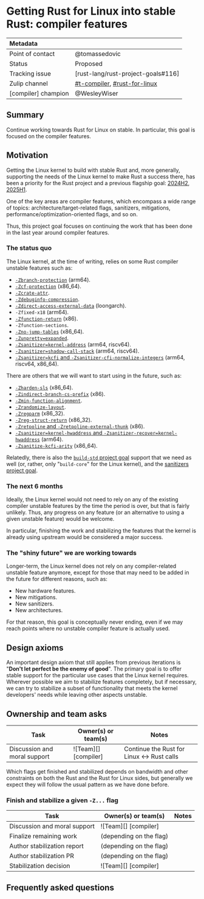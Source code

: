 # Getting Rust for Linux into stable Rust: compiler features

| Metadata         |                                                                                  |
|:-----------------|----------------------------------------------------------------------------------|
| Point of contact | @tomassedovic                                                                    |
| Status           | Proposed                                                                         |
| Tracking issue   | [rust-lang/rust-project-goals#116]                                               |
| Zulip channel    | [#t-compiler][channel-t-compiler], [#rust-for-linux][channel-rust-for-linux]     |
| [compiler] champion | @WesleyWiser |
[channel-t-compiler]: https://rust-lang.zulipchat.com/#narrow/channel/131828-t-compiler
[channel-rust-for-linux]: https://rust-lang.zulipchat.com/#narrow/channel/425075-rust-for-linux

## Summary

Continue working towards Rust for Linux on stable. In particular, this goal is focused on the compiler features.

## Motivation

Getting the Linux kernel to build with stable Rust and, more generally, supporting the needs of the Linux kernel to make Rust a success there, has been a priority for the Rust project and a previous flagship goal: [2024H2](https://rust-lang.github.io/rust-project-goals/2024h2/rfl_stable.html), [2025H1](https://rust-lang.github.io/rust-project-goals/2025h1/rfl.html).

One of the key areas are compiler features, which encompass a wide range of topics: architecture/target-related flags, sanitizers, mitigations, performance/optimization-oriented flags, and so on.

Thus, this project goal focuses on continuing the work that has been done in the last year around compiler features.

### The status quo

The Linux kernel, at the time of writing, relies on some Rust compiler unstable features such as:

  - [`-Zbranch-protection`](https://github.com/rust-lang/rust/issues/113369) (arm64).
  - [`-Zcf-protection`](https://github.com/rust-lang/rust/issues/93754) (x86_64).
  - [`-Zcrate-attr`](https://github.com/rust-lang/rust/issues/138287).
  - [`-Zdebuginfo-compression`](https://github.com/rust-lang/rust/issues/120953).
  - [`-Zdirect-access-external-data`](https://github.com/rust-lang/rust/issues/127488) (loongarch).
  - `-Zfixed-x18` (arm64).
  - [`-Zfunction-return`](https://github.com/rust-lang/rust/issues/116853) (x86).
  - `-Zfunction-sections`.
  - [`-Zno-jump-tables`](https://github.com/rust-lang/rust/issues/116592) (x86_64).
  - [`-Zunpretty=expanded`](https://github.com/rust-lang/rust/issues/43364).
  - [`-Zsanitizer=kernel-address`](https://github.com/rust-lang/rust/issues/123615) (arm64, riscv64).
  - [`-Zsanitizer=shadow-call-stack`](https://github.com/rust-lang/rust/issues/123615) (arm64, riscv64).
  - [`-Zsanitizer=kcfi` and `-Zsanitizer-cfi-normalize-integers`](https://github.com/rust-lang/rust/issues/123479) (arm64, riscv64, x86_64).

There are others that we will want to start using in the future, such as:

  - [`-Zharden-sls`](https://github.com/rust-lang/rust/issues/116851) (x86_64).
  - [`-Zindirect-branch-cs-prefix`](https://github.com/rust-lang/rust/pull/140740) (x86).
  - [`-Zmin-function-alignment`](https://github.com/rust-lang/rust/issues/82232).
  - [`-Zrandomize-layout`](https://github.com/rust-lang/rust/issues/106764).
  - [`-Zregparm`](https://github.com/rust-lang/rust/issues/131749) (x86_32).
  - [`-Zreg-struct-return`](https://github.com/rust-lang/rust/issues/116973) (x86_32).
  - [`-Zretpoline` and `-Zretpoline-external-thunk`](https://github.com/rust-lang/rust/pull/135927) (x86).
  - [`-Zsanitizer=kernel-hwaddress` and `-Zsanitizer-recover=kernel-hwaddress`](https://github.com/rust-lang/rust/issues/123615) (arm64).
  - [`-Zsanitize-kcfi-arity`](https://github.com/rust-lang/rust/issues/138311) (x86_64).

Relatedly, there is also the [`build-std` project goal](https://github.com/rust-lang/rust-project-goals/pull/331) support that we need as well (or, rather, only "`build-core`" for the Linux kernel), and the [sanitizers project goal](https://github.com/rust-lang/rust-project-goals/pull/337).

### The next 6 months

Ideally, the Linux kernel would not need to rely on any of the existing compiler unstable features by the time the period is over, but that is fairly unlikely. Thus, any progress on any feature (or an alternative to using a given unstable feature) would be welcome.

In particular, finishing the work and stabilizing the features that the kernel is already using upstream would be considered a major success.

### The "shiny future" we are working towards

Longer-term, the Linux kernel does not rely on any compiler-related unstable feature anymore, except for those that may need to be added in the future for different reasons, such as:

  - New hardware features.
  - New mitigations.
  - New sanitizers.
  - New architectures.

For that reason, this goal is conceptually never ending, even if we may reach points where no unstable compiler feature is actually used.

## Design axioms

An important design axiom that still applies from previous iterations is "**Don't let perfect be the enemy of good**". The primary goal is to offer stable support for the particular use cases that the Linux kernel requires. Wherever possible we aim to stabilize features completely, but if necessary, we can try to stabilize a subset of functionality that meets the kernel developers' needs while leaving other aspects unstable.

## Ownership and team asks

| Task                         | Owner(s) or team(s)  | Notes                                      |
|------------------------------|----------------------|--------------------------------------------|
| Discussion and moral support | ![Team][] [compiler] | Continue the Rust for Linux <-> Rust calls |

Which flags get finished and stabilized depends on bandwidth and other constraints on both the Rust and the Rust for Linux sides, but generally we expect they will follow the usual pattern as we have done before.

### Finish and stabilize a given `-Z...` flag

| Task                         | Owner(s) or team(s)     | Notes |
|------------------------------|-------------------------|-------|
| Discussion and moral support | ![Team][] [compiler]    |       |
| Finalize remaining work      | (depending on the flag) |       |
| Author stabilization report  | (depending on the flag) |       |
| Author stabilization PR      | (depending on the flag) |       |
| Stabilization decision       | ![Team][] [compiler]    |       |

## Frequently asked questions
